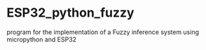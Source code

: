 # ESP32_python_fuzzy
program for the implementation of a Fuzzy inference system using micropython and ESP32

